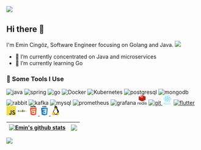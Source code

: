 ![](https://github.com/halfrost/halfrost/blob/master/icons/header_.png)

## Hi there 👋

I'm Emin Cingöz, Software Engineer focusing on Golang and Java. <img src="https://media.giphy.com/media/VgCDAzcKvsR6OM0uWg/giphy.gif" width="50"> 
<br />


<!--<p align="center">
  <img src="https://github-readme-stats.vercel.app/api?username=emincingoz&count_private=true&show_icons=true&theme=buefy&include_all_commits=true" alt="Sublime's custom image"/>
</p>-->

<!-- &include_all_commits=true  -->
<!--[![Emin's GitHub stats](https://github-readme-stats.vercel.app/api?username=emincingoz&count_private=true&show_icons=true&theme=buefy)](https://github.com/anuraghazra/github-readme-stats)   -->
<!--[![Top Langs](https://github-readme-stats.vercel.app/api/top-langs/?username=emincingoz&layout=compact&theme=tokyonight&count_private=true)](https://github.com/anuraghazra/github-readme-stats)-->

<!--[![Top Langs](https://github-readme-stats.vercel.app/api/top-langs/?username=emincingoz&layout=compact&theme=buefy)](https://github.com/anuraghazra/github-readme-stats)-->

- 🔭 I’m currently concentrated on Java and microservices
- 🌱 I’m currently learning Go

<!-- - 🌱 I’m currently learning <img src="https://camo.githubusercontent.com/705107cb26168d43f573e6725abe7ea46d0dfd8a7171742b0b5d461b3d55cfb4/68747470733a2f2f696d672e69636f6e73382e636f6d2f636f6c6f722f3435322f737072696e672d6c6f676f2e706e67" alt="spring" width="30" height="30"/><img src="https://github.com/devicons/devicon/blob/master/icons/react/react-original.svg" alt="react" width="30" height="30"/> -->

<!--<h3 align="left">Languages and Tools:</h3>-->
<h3>🚀 Some Tools I Use</h3>
<p align="left"> 
<img src="https://cdn.svgporn.com/logos/java.svg" alt="java" width="25" height="25" />
<img src="https://cdn.svgporn.com/logos/spring-icon.svg" alt="spring" width="25" height="25" />
<img src="https://cdn.svgporn.com/logos/go.svg" alt="go" width="25" height="25" />
<img src="https://cdn.svgporn.com/logos/docker-icon.svg" alt="Docker" width="25" height="25" />
<img src="https://www.vectorlogo.zone/logos/kubernetes/kubernetes-icon.svg" alt="Kubernetes" width="25" height="25" />
<!-- <a href="https://www.w3schools.com/cpp/" target="_blank"> <img src="https://raw.githubusercontent.com/devicons/devicon/master/icons/cplusplus/cplusplus-original.svg" alt="cplusplus" width="33" height="33"/> </a> 
<a href="https://www.w3schools.com/cs/" target="_blank"> <img src="https://raw.githubusercontent.com/devicons/devicon/master/icons/csharp/csharp-original.svg" alt="csharp" width="33" height="33"/> </a> -->
<img src="https://cdn.svgporn.com/logos/postgresql.svg" alt="postgresql" width="25" height="25" />
<img src="https://cdn.svgporn.com/logos/mongodb.svg" alt="mongodb" width="25" height="25" />
<img src="https://cdn.svgporn.com/logos/rabbitmq-icon.svg" alt="rabbit" width="25" height="25" />
<img src="https://cdn.svgporn.com/logos/kafka-icon.svg" alt="kafka" width="25" height="25" />
<img src="https://cdn.svgporn.com/logos/mysql.svg" alt="mysql" width="25" height="25" />
<img src="https://cdn.svgporn.com/logos/prometheus.svg" alt="prometheus" width="25" height="25" />
<img src="https://cdn.svgporn.com/logos/grafana.svg" alt="grafana" width="25" height="25" />
<img src="https://raw.githubusercontent.com/devicons/devicon/master/icons/redis/redis-original-wordmark.svg" alt="redis" width="25" height="25" />
<a href="https://git-scm.com/" target="_blank"> <img src="https://www.vectorlogo.zone/logos/git-scm/git-scm-icon.svg" alt="git" width="25" height="25"/> </a> 
<img src="https://raw.githubusercontent.com/devicons/devicon/master/icons/react/react-original-wordmark.svg" alt="react" width="25" height="25" />
<a href="https://flutter.dev" target="_blank"> <img src="https://cdn.jsdelivr.net/gh/devicons/devicon/icons/flutter/flutter-original.svg" alt="flutter" width="25" height="25"/> </a> 
<img src="https://raw.githubusercontent.com/devicons/devicon/master/icons/javascript/javascript-original.svg" alt="javascript" width="25" height="25" />
<img src="https://raw.githubusercontent.com/devicons/devicon/master/icons/nodejs/nodejs-original-wordmark.svg" alt="nodejs" width="25" height="25" />
<a href="https://www.w3.org/html/" target="_blank"> <img src="https://raw.githubusercontent.com/devicons/devicon/master/icons/html5/html5-original-wordmark.svg" alt="html5" width="25" height="25"/> </a> 
<a href="https://www.w3schools.com/css/" target="_blank"> <img src="https://raw.githubusercontent.com/devicons/devicon/master/icons/css3/css3-original-wordmark.svg" alt="css3" width="25" height="25"/> </a> 
<!--<a href="https://www.python.org" target="_blank"> <img src="https://raw.githubusercontent.com/devicons/devicon/master/icons/python/python-original.svg" alt="python" width="40" height="40"/> </a> 
<a href="https://scikit-learn.org/" target="_blank"> <img src="https://upload.wikimedia.org/wikipedia/commons/0/05/Scikit_learn_logo_small.svg" alt="scikit_learn" width="40" height="40"/> </a> 
<a href="https://opencv.org/" target="_blank"> <img src="https://www.vectorlogo.zone/logos/opencv/opencv-icon.svg" alt="opencv" width="40" height="40"/> </a> 
<a href="https://www.tensorflow.org" target="_blank"> <img src="https://www.vectorlogo.zone/logos/tensorflow/tensorflow-icon.svg" alt="tensorflow" width="40" height="40"/> </a> 
<a href="https://keras.io/" target="_blank"> <img src="https://upload.wikimedia.org/wikipedia/commons/a/ae/Keras_logo.svg" alt="keras" width="40" height="40"/> -->
<a href="https://www.linux.org/" target="_blank"> <img src="https://raw.githubusercontent.com/devicons/devicon/master/icons/linux/linux-original.svg" alt="linux" width="25" height="25"/> </a> 
</p>

<!-- <a href="https://www.cprogramming.com/" target="_blank"> <img src="https://raw.githubusercontent.com/devicons/devicon/master/icons/c/c-original.svg" alt="c" width="40" height="40"/> </a> -->
<!-- <a href="https://www.mongodb.com/" target="_blank"> <img src="https://raw.githubusercontent.com/devicons/devicon/master/icons/mongodb/mongodb-original-wordmark.svg" alt="mongodb" width="40" height="40"/> </a> -->
<!-- <a href="https://heroku.com" target="_blank"> <img src="https://www.vectorlogo.zone/logos/heroku/heroku-icon.svg" alt="heroku" width="40" height="40"/> </a> --> 
<!-- <a href="https://pytorch.org/" target="_blank"> <img src="https://www.vectorlogo.zone/logos/pytorch/pytorch-icon.svg" alt="pytorch" width="40" height="40"/> </a> -->
<!-- <a href="https://reactjs.org/" target="_blank"> <img src="https://raw.githubusercontent.com/devicons/devicon/master/icons/react/react-original-wordmark.svg" alt="react" width="40" height="40"/> </a> -->


| <a href="https://github.com/emincingoz/github-readme-stats"><img align="center" src="https://github-readme-stats-lime-eight.vercel.app/api?username=emincingoz&show_icons=true&theme=buefy&hide_border=true&count_private=true" alt="Emin's github stats" /></a> | <a href="https://github.com/emincingoz/github-readme-stats"><img align="center" src="https://github-readme-stats-lime-eight.vercel.app/api/top-langs/?username=emincingoz&layout=compact&theme=buefy&hide_border=true&langs_count=8" /></a> |
| ------------- | ------------- |

![](https://komarev.com/ghpvc/?username=emincingoz)

<!--
**emincingoz/emincingoz** is a ✨ _special_ ✨ repository because its `README.md` (this file) appears on your GitHub profile.

Here are some ideas to get you started:

- 🔭 I’m currently working on ...

- 👯 I’m looking to collaborate on ...
- 🤔 I’m looking for help with ...
- 💬 Ask me about ...
- 📫 How to reach me: ...
- 😄 Pronouns: ...
- ⚡ Fun fact: ...
-->
